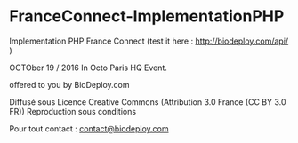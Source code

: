 # FranceConnect-ImplementationPHP
Implementation PHP France Connect
(test it here : http://biodeploy.com/api/ )

OCTOber 19 / 2016 In Octo Paris HQ Event.


offered to you by BioDeploy.com

Diffusé sous Licence Creative Commons (Attribution 3.0 France (CC BY 3.0 FR))
Reproduction sous conditions

Pour tout contact : contact@biodeploy.com
